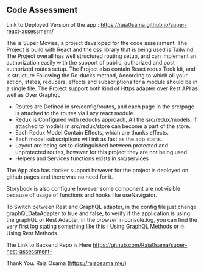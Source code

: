 ## Code Assessment

Link to Deployed Version of the app : https://raja0sama.github.io/super-react-assessment/

The is Super Movies, a project developed for the code assessment. The Project is build with React and the css library that is being used is Tailwind. The Project overall has well structured routing setup, and can implement an authorization easily with the support of public, authorized and post authorized routes setup. The Project also contain React redux Took kit, and is structure Following the Re-ducks method, According to which all your action, states, reducers, effects and subscriptions for a module should be in a single file. The Project support both kind of Https adapter over Rest API as well as Over GraphqL

- Routes are Defined in src/config/routes, and each page in the src/page is attached to the routes via Lazy react module.
- Redux is Configured with reducks approach, All the src/redux/models, if attached to models in src/redux/store can become a part of the store.
- Each Redux Model Contain Effects, which are thunks effects.
- Each model subscriptions will init as fast as the app starts.
- Layout are being set to distinguished between protected and unprotected routes, however for this project they are not being used.
- Helpers and Services functions exists in src/services

The App also has docker support however for the project is deployed on github pages and there was no need for it.

Storybook is also configure however some component are not visible because of usage of functions and hooks like useNavigator.

To Switch between Rest and GraphQL adapter, in the config file just change graphQLDataAdapter to true and false, to verify if the application is using the graphQL or Rest Adapter, in the browser in console.log, you can find the very first log stating something like this 💧 Using GraphQL Methods or 🔥 Using Rest Methods

The Link to Backend Repo is Here
https://github.com/Raja0sama/super-nest-assessment-

Thank You.
Raja Osama
(https://rajaosama.me/)
